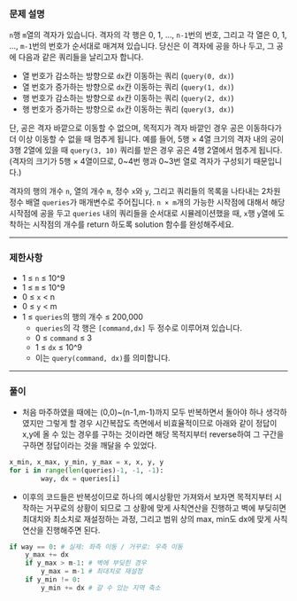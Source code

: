 ### **문제 설명**

`n`행 `m`열의 격자가 있습니다. 격자의 각 행은 0, 1, ..., `n-1`번의 번호, 그리고 각 열은 0, 1, ..., `m-1`번의 번호가 순서대로 매겨져 있습니다. 당신은 이 격자에 공을 하나 두고, 그 공에 다음과 같은 쿼리들을 날리고자 합니다.

- 열 번호가 감소하는 방향으로 `dx`칸 이동하는 쿼리 (`query(0, dx)`)
- 열 번호가 증가하는 방향으로 `dx`칸 이동하는 쿼리 (`query(1, dx)`)
- 행 번호가 감소하는 방향으로 `dx`칸 이동하는 쿼리 (`query(2, dx)`)
- 행 번호가 증가하는 방향으로 `dx`칸 이동하는 쿼리 (`query(3, dx)`)

단, 공은 격자 바깥으로 이동할 수 없으며, 목적지가 격자 바깥인 경우 공은 이동하다가 더 이상 이동할 수 없을 때 멈추게 됩니다. 예를 들어, 5행 × 4열 크기의 격자 내의 공이 3행 2열에 있을 때 `query(3, 10)` 쿼리를 받은 경우 공은 4행 2열에서 멈추게 됩니다. (격자의 크기가 5행 × 4열이므로, 0~4번 행과 0~3번 열로 격자가 구성되기 때문입니다.)

격자의 행의 개수 `n`, 열의 개수 `m`, 정수 `x`와 `y`, 그리고 쿼리들의 목록을 나타내는 2차원 정수 배열 `queries`가 매개변수로 주어집니다. `n × m`개의 가능한 시작점에 대해서 해당 시작점에 공을 두고 `queries` 내의 쿼리들을 순서대로 시뮬레이션했을 때, `x`행 `y`열에 도착하는 시작점의 개수를 return 하도록 solution 함수를 완성해주세요.

---

### 제한사항

- 1 ≤ `n` ≤ 10^9
- 1 ≤ `m` ≤ 10^9
- 0 ≤ `x` < n
- 0 ≤ `y` < m
- 1 ≤ `queries`의 행의 개수 ≤ 200,000
    - `queries`의 각 행은 `[command,dx]` 두 정수로 이루어져 있습니다.
    - 0 ≤ `command` ≤ 3
    - 1 ≤ `dx` ≤ 10^9
    - 이는 `query(command, dx)`를 의미합니다.

---

### 풀이

- 처음 마주하였을 때에는 (0,0)~(n-1,m-1)까지 모두 반복하면서 돌아야 하나 생각하였지만 그렇게 할 경우 시간복잡도 측면에서 비효율적이므로 아래와 같이 정답이 x,y에 올 수 있는 경우를 구하는 것이라면 해당 목적지부터 reverse하여 그 구간을 구하면 정답이라는 것을 깨달을 수 있었다.

```python
x_min, x_max, y_min, y_max = x, x, y, y
for i in range(len(queries)-1, -1, -1):
		way, dx = queries[i]
```

- 이후의 코드들은 반복성이므로 하나의 예시상황만 가져와서 보자면 목적지부터 시작하는 거꾸로의 상황이 되므로 그 상황에 맞게 사칙연산을 진행하고 벽에 부딪히면 최대치와 최소치로 재설정하는 과정, 그리고 범위 상의 max, min도 dx에 맞게 사칙연산을 진행해주면 된다.

```python
if way == 0: # 실제: 좌측 이동 / 거꾸로: 우측 이동
    y_max += dx
    if y_max > m-1: # 벽에 부딪힌 경우
        y_max = m-1 # 최대치로 재설정
    if y_min != 0: 
        y_min += dx # 갈 수 있는 지역 축소
```